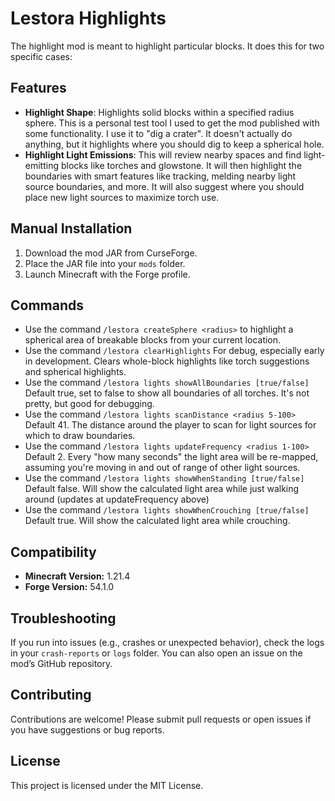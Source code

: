 # Lestora Highlights

The highlight mod is meant to highlight particular blocks.  It does this for two specific cases:

## Features
- **Highlight Shape**:  Highlights solid blocks within a specified radius sphere. This is a personal test tool I used to get the mod published with some functionality. I use it to "dig a crater". It doesn't actually do anything, but it highlights where you should dig to keep a spherical hole.
- **Highlight Light Emissions**:  This will review nearby spaces and find light-emitting blocks like torches and glowstone.  It will then highlight the boundaries with smart features like tracking, melding nearby light source boundaries, and more.  It will also suggest where you should place new light sources to maximize torch use.

## Manual Installation
1. Download the mod JAR from CurseForge.
2. Place the JAR file into your `mods` folder.
3. Launch Minecraft with the Forge profile.

## Commands
- Use the command `/lestora createSphere <radius>` to highlight a spherical area of breakable blocks from your current location.
- Use the command `/lestora clearHighlights` For debug, especially early in development.  Clears whole-block highlights like torch suggestions and spherical highlights.
- Use the command `/lestora lights showAllBoundaries [true/false]` Default true, set to false to show all boundaries of all torches.  It's not pretty, but good for debugging.
- Use the command `/lestora lights scanDistance <radius 5-100>` Default 41.  The distance around the player to scan for light sources for which to draw boundaries.
- Use the command `/lestora lights updateFrequency <radius 1-100>` Default 2.  Every "how many seconds" the light area will be re-mapped, assuming you're moving in and out of range of other light sources.
- Use the command `/lestora lights showWhenStanding [true/false]` Default false.  Will show the calculated light area while just walking around (updates at updateFrequency above)
- Use the command `/lestora lights showWhenCrouching [true/false]` Default true.  Will show the calculated light area while crouching.

## Compatibility
- **Minecraft Version:** 1.21.4
- **Forge Version:** 54.1.0

## Troubleshooting
If you run into issues (e.g., crashes or unexpected behavior), check the logs in your `crash-reports` or `logs` folder. You can also open an issue on the mod’s GitHub repository.

## Contributing
Contributions are welcome! Please submit pull requests or open issues if you have suggestions or bug reports.

## License
This project is licensed under the MIT License.
